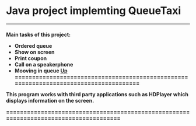 # Java project implemting QueueTaxi
------------------
<h4>Main tasks of this project: 
  
  + Ordered queue
  + Show on screen
  + Print coupon
  + Сall on a speakerphone
  + Mooving in queue
[Up](https://github.com/LehaZhigimont/Taxi/blob/main/README.md#java-project-implemting-queuetaxi)
======================================================================================

<h7> This program works with third party applications such as HDPlayer which displays information on the screen.
  
======================================================================================
  
  
